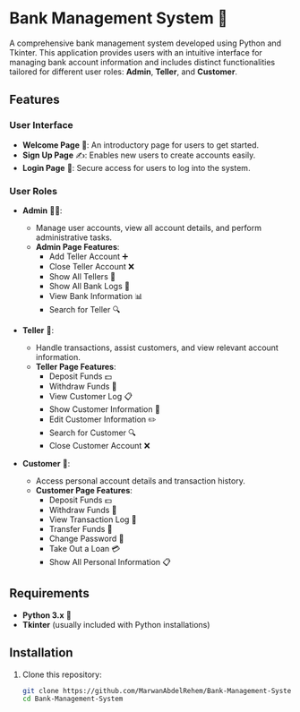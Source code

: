 # Bank Management System 🏦

A comprehensive bank management system developed using Python and Tkinter. This application provides users with an intuitive interface for managing bank account information and includes distinct functionalities tailored for different user roles: **Admin**, **Teller**, and **Customer**.

## Features

### User Interface
- **Welcome Page** 🌟: An introductory page for users to get started.
- **Sign Up Page** ✍️: Enables new users to create accounts easily.
- **Login Page** 🔐: Secure access for users to log into the system.

### User Roles
- **Admin** 👨‍💼:
  - Manage user accounts, view all account details, and perform administrative tasks.
  - **Admin Page Features**:
    - Add Teller Account ➕
    - Close Teller Account ❌
    - Show All Tellers 👥
    - Show All Bank Logs 📜
    - View Bank Information 📊
    - Search for Teller 🔍

- **Teller** 💼:
  - Handle transactions, assist customers, and view relevant account information.
  - **Teller Page Features**:
    - Deposit Funds 💵
    - Withdraw Funds 🏧
    - View Customer Log 📋
    - Show Customer Information 🧾
    - Edit Customer Information ✏️
    - Search for Customer 🔍
    - Close Customer Account ❌

- **Customer** 👤:
  - Access personal account details and transaction history.
  - **Customer Page Features**:
    - Deposit Funds 💵
    - Withdraw Funds 🏧
    - View Transaction Log 📖
    - Transfer Funds 🔄
    - Change Password 🔑
    - Take Out a Loan 💳
    - Show All Personal Information 📋

## Requirements

- **Python 3.x** 🐍
- **Tkinter** (usually included with Python installations)

## Installation

1. Clone this repository:
   ```bash
   git clone https://github.com/MarwanAbdelRehem/Bank-Management-System.git
   cd Bank-Management-System
